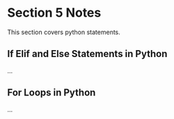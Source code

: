 # Section 5 Notes

This section covers python statements.

## If Elif and Else Statements in Python

...

## For Loops in Python

...
